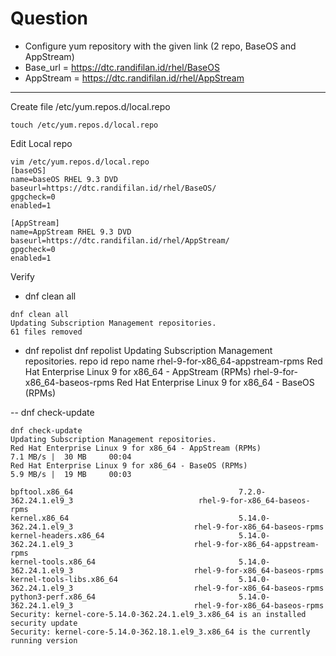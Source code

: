 # Question
- Configure yum repository with the given link (2 repo, BaseOS and AppStream)
- Base_url = https://dtc.randifilan.id/rhel/BaseOS
- AppStream = https://dtc.randifilan.id/rhel/AppStream
---

Create file /etc/yum.repos.d/local.repo
```
touch /etc/yum.repos.d/local.repo
```

Edit Local repo
```
vim /etc/yum.repos.d/local.repo
[baseOS]
name=baseOS RHEL 9.3 DVD
baseurl=https://dtc.randifilan.id/rhel/BaseOS/
gpgcheck=0
enabled=1

[AppStream]
name=AppStream RHEL 9.3 DVD
baseurl=https://dtc.randifilan.id/rhel/AppStream/
gpgcheck=0
enabled=1
```

Verify
- dnf clean all
```
dnf clean all
Updating Subscription Management repositories.
61 files removed
```

- dnf repolist
dnf repolist
Updating Subscription Management repositories.
repo id                                             repo name
rhel-9-for-x86_64-appstream-rpms                    Red Hat Enterprise Linux 9 for x86_64 - AppStream (RPMs)
rhel-9-for-x86_64-baseos-rpms                       Red Hat Enterprise Linux 9 for x86_64 - BaseOS (RPMs)

-- dnf check-update
```
dnf check-update
Updating Subscription Management repositories.
Red Hat Enterprise Linux 9 for x86_64 - AppStream (RPMs)                                           7.1 MB/s |  30 MB     00:04    
Red Hat Enterprise Linux 9 for x86_64 - BaseOS (RPMs)                                              5.9 MB/s |  19 MB     00:03    

bpftool.x86_64                                     7.2.0-362.24.1.el9_3                            rhel-9-for-x86_64-baseos-rpms   
kernel.x86_64                                      5.14.0-362.24.1.el9_3                           rhel-9-for-x86_64-baseos-rpms   
kernel-headers.x86_64                              5.14.0-362.24.1.el9_3                           rhel-9-for-x86_64-appstream-rpms
kernel-tools.x86_64                                5.14.0-362.24.1.el9_3                           rhel-9-for-x86_64-baseos-rpms   
kernel-tools-libs.x86_64                           5.14.0-362.24.1.el9_3                           rhel-9-for-x86_64-baseos-rpms   
python3-perf.x86_64                                5.14.0-362.24.1.el9_3                           rhel-9-for-x86_64-baseos-rpms   
Security: kernel-core-5.14.0-362.24.1.el9_3.x86_64 is an installed security update
Security: kernel-core-5.14.0-362.18.1.el9_3.x86_64 is the currently running version
```
